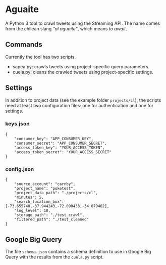 # Aguaite

A Python 3 tool to crawl tweets using the Streaming API. The name comes from the chilean slang _"al aguaite"_, which means _to await_.

## Commands

Currently the tool has two scripts.

  * sapea.py: crawls tweets using project-specific query parameters.
  * cuela.py: cleans the crawled tweets using project-specific settings.

## Settings

In addition to project data (see the example folder `projects/cl`), the scripts need at least two configuration files: one for authentication and one for settings.

### keys.json

```
{
    "consumer_key": "APP_CONSUMER_KEY",
    "consumer_secret": "APP_CONSUMER_SECRET",
    "access_token_key": "YOUR_ACCESS_TOKEN",
    "access_token_secret": "YOUR_ACCESS_SECRET"
}
```

### config.json

```
{
    "source_account": "carnby",
    "project_name": "poketest",
    "project_data_path": "./projects/cl",
    "minutes": 5,
    "search_location_box": [-73.655740,-37.944243,-72.090433,-34.879482],
    "log_level": 10,
    "storage_path": "./test_crawl",
    "filtered_path": "./test_cleaned"
}
```

## Google Big Query

The file `schema.json` contains a schema definition to use in Google Big Query with the results from the `cuela.py` script.
